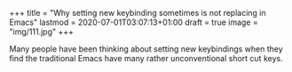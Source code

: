 +++
title = "Why setting new keybinding sometimes is not replacing in Emacs"
lastmod = 2020-07-01T03:07:13+01:00
draft = true
image = "img/111.jpg"
+++

Many people have been thinking about setting new keybindings when they find the traditional Emacs have many rather unconventional short cut keys.
